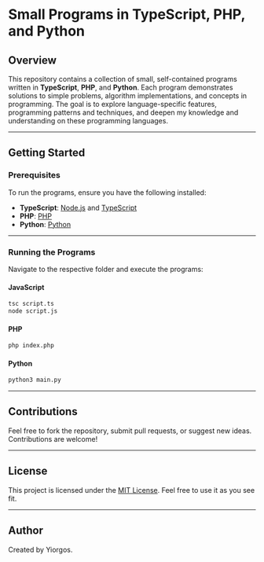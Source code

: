 # Small Programs in TypeScript, PHP, and Python

## Overview

This repository contains a collection of small, self-contained programs written in **TypeScript**, **PHP**, and **Python**. Each program demonstrates solutions to simple problems, algorithm implementations, and concepts in programming. The goal is to explore language-specific features, programming patterns and techniques, and deepen my knowledge and understanding on these programming languages.

---

## Getting Started

### Prerequisites

To run the programs, ensure you have the following installed:

- **TypeScript**: [Node.js](https://nodejs.org/) and [TypeScript](https://www.typescriptlang.org/)
- **PHP**: [PHP](https://www.php.net/)  
- **Python**: [Python](https://www.python.org/)

---

### Running the Programs

Navigate to the respective folder and execute the programs:

#### JavaScript

```bash
tsc script.ts
node script.js
```

#### PHP

```bash
php index.php
```

#### Python

```bash
python3 main.py
```

---

## Contributions

Feel free to fork the repository, submit pull requests, or suggest new ideas. Contributions are welcome!

---

## License

This project is licensed under the [MIT License](LICENSE). Feel free to use it as you see fit.

---

## Author

Created by Yiorgos.
